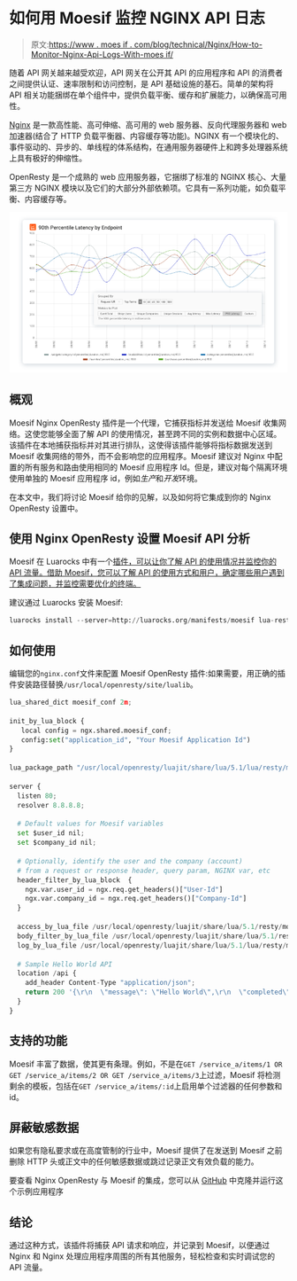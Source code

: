 # 如何用 Moesif 监控 NGINX API 日志

> 原文:[https://www . moes if . com/blog/technical/Nginx/How-to-Monitor-Nginx-Api-Logs-With-moes if/](https://www.moesif.com/blog/technical/nginx/How-to-Monitor-Nginx-Api-Logs-With-Moesif/)

随着 API 网关越来越受欢迎，API 网关在公开其 API 的应用程序和 API 的消费者之间提供认证、速率限制和访问控制，是 API 基础设施的基石。简单的架构将 API 相关功能捆绑在单个组件中，提供负载平衡、缓存和扩展能力，以确保高可用性。

[Nginx](https://www.nginx.com/) 是一款高性能、高可伸缩、高可用的 web 服务器、反向代理服务器和 web 加速器(结合了 HTTP 负载平衡器、内容缓存等功能)。NGINX 有一个模块化的、事件驱动的、异步的、单线程的体系结构，在通用服务器硬件上和跨多处理器系统上具有极好的伸缩性。

OpenResty 是一个成熟的 web 应用服务器，它捆绑了标准的 NGINX 核心、大量第三方 NGINX 模块以及它们的大部分外部依赖项。它具有一系列功能，如负载平衡、内容缓存等。

![Which RESTful endpoints have high 90th percentile latency?](img/ed1a1e6bf45c8c8ac7814eb344cf5151.png)

## 概观

Moesif Nginx OpenResty 插件是一个代理，它捕获指标并发送给 Moesif 收集网络。这使您能够全面了解 API 的使用情况，甚至跨不同的实例和数据中心区域。该插件在本地捕获指标并对其进行排队，这使得该插件能够将指标数据发送到 Moesif 收集网络的带外，而不会影响您的应用程序。Moesif 建议对 Nginx 中配置的所有服务和路由使用相同的 Moesif 应用程序 Id。但是，建议对每个隔离环境使用单独的 Moesif 应用程序 id，例如*生产*和*开发*环境。

在本文中，我们将讨论 Moesif 给你的见解，以及如何将它集成到你的 Nginx OpenResty 设置中。

## 使用 Nginx OpenResty 设置 Moesif API 分析

Moesif 在 Luarocks 中有一个[插件，可以让你了解 API 的使用情况并监控你的 API 流量。借助 Moesif，您可以了解 API 的使用方式和用户，确定哪些用户遇到了集成问题，并监控需要优化的终端。](https://luarocks.org/modules/moesif/lua-resty-moesif)

建议通过 Luarocks 安装 Moesif:

```py
luarocks install --server=http://luarocks.org/manifests/moesif lua-resty-moesif 
```

## 如何使用

编辑您的`nginx.conf`文件来配置 Moesif OpenResty 插件:如果需要，用正确的插件安装路径替换`/usr/local/openresty/site/lualib`。

```py
lua_shared_dict moesif_conf 2m;

init_by_lua_block {
   local config = ngx.shared.moesif_conf;
   config:set("application_id", "Your Moesif Application Id")
}

lua_package_path "/usr/local/openresty/luajit/share/lua/5.1/lua/resty/moesif/?.lua;;";

server {
  listen 80;
  resolver 8.8.8.8;

  # Default values for Moesif variables
  set $user_id nil;
  set $company_id nil;

  # Optionally, identify the user and the company (account)
  # from a request or response header, query param, NGINX var, etc
  header_filter_by_lua_block  { 
    ngx.var.user_id = ngx.req.get_headers()["User-Id"]
    ngx.var.company_id = ngx.req.get_headers()["Company-Id"]
  }

  access_by_lua_file /usr/local/openresty/luajit/share/lua/5.1/resty/moesif/read_req_body.lua;
  body_filter_by_lua_file /usr/local/openresty/luajit/share/lua/5.1/resty/moesif/read_res_body.lua;
  log_by_lua_file /usr/local/openresty/luajit/share/lua/5.1/lua/resty/moesif/send_event.lua;

  # Sample Hello World API
  location /api {
    add_header Content-Type "application/json";
    return 200 '{\r\n  \"message\": \"Hello World\",\r\n  \"completed\": true\r\n}';
  }
} 
```

## 支持的功能

Moesif 丰富了数据，使其更有条理。例如，不是在`GET /service_a/items/1 OR GET /service_a/items/2 OR GET /service_a/items/3`上过滤，Moesif 将检测剩余的模板，包括在`GET /service_a/items/:id`上启用单个过滤器的任何参数和 id。

## 屏蔽敏感数据

如果您有隐私要求或在高度管制的行业中，Moesif 提供了在发送到 Moesif 之前删除 HTTP 头或正文中的任何敏感数据或跳过记录正文有效负载的能力。

要查看 Nginx OpenResty 与 Moesif 的集成，您可以从 [GitHub](https://github.com/Moesif/lua-resty-moesif-example) 中克隆并运行这个示例应用程序

## 结论

通过这种方式，该插件将捕获 API 请求和响应，并记录到 Moesif，以便通过 Nginx 和 Nginx 处理应用程序周围的所有其他服务，轻松检查和实时调试您的 API 流量。